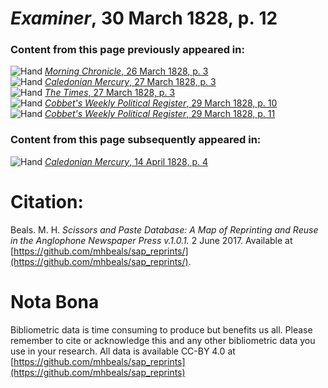 # *Examiner*, 30 March 1828, p. 12  
  
### Content from this page previously appeared in:  
![Hand](http://scissorsandpaste.net/wp-content/uploads/2017/06/smallhandpointer.png) [*Morning Chronicle*, 26 March 1828, p. 3](https://mhbeals.github.io/sap_html/Morning-Chronicle/Morning-Chronicle-26-March-1828-p-3)  
![Hand](http://scissorsandpaste.net/wp-content/uploads/2017/06/smallhandpointer.png) [*Caledonian Mercury*, 27 March 1828, p. 3](https://mhbeals.github.io/sap_html/Caledonian-Mercury/Caledonian-Mercury-27-March-1828-p-3)  
![Hand](http://scissorsandpaste.net/wp-content/uploads/2017/06/smallhandpointer.png) [*The Times*, 27 March 1828, p. 3](https://mhbeals.github.io/sap_html/The-Times/The-Times-27-March-1828-p-3)  
![Hand](http://scissorsandpaste.net/wp-content/uploads/2017/06/smallhandpointer.png) [*Cobbet's Weekly Political Register*, 29 March 1828, p. 10](https://mhbeals.github.io/sap_html/Cobbet's-Weekly-Political-Register/Cobbet's-Weekly-Political-Register-29-March-1828-p-10)  
![Hand](http://scissorsandpaste.net/wp-content/uploads/2017/06/smallhandpointer.png) [*Cobbet's Weekly Political Register*, 29 March 1828, p. 11](https://mhbeals.github.io/sap_html/Cobbet's-Weekly-Political-Register/Cobbet's-Weekly-Political-Register-29-March-1828-p-11)  
  
### Content from this page subsequently appeared in:  
![Hand](http://scissorsandpaste.net/wp-content/uploads/2017/06/smallhandpointer.png) [*Caledonian Mercury*, 14 April 1828, p. 4](https://mhbeals.github.io/sap_html/Caledonian-Mercury/Caledonian-Mercury-14-April-1828-p-4)  


# Citation: 

Beals. M. H. *Scissors and Paste Database: A Map of Reprinting and Reuse in the Anglophone Newspaper Press v.1.0.1.* 2 June 2017. Available at [https://github.com/mhbeals/sap_reprints/](https://github.com/mhbeals/sap_reprints/). 

# Nota Bona

Bibliometric data is time consuming to produce but benefits us all. Please remember to cite or acknowledge this and any other bibliometric data you use in your research. All data is available CC-BY 4.0 at [https://github.com/mhbeals/sap_reprints](https://github.com/mhbeals/sap_reprints)